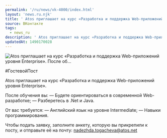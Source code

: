 ```yaml
---
permalink: '/ru/news/vk-4000/index.html'
layout: 'news.ru.njk'
title: ' Atos приглашает на курс «Разработка и поддержка Web-приложений уровня Enterprise».    После об…'
source: ВКонтакте
tags:
  - news_ru
description: ' Atos приглашает на курс «Разработка и поддержка Web-приложений уровня Enterprise».    После об…'
updatedAt: 1490170028
---
```

![ Atos приглашает на курс «Разработка и поддержка Web-приложений уровня Enterprise».    После об…](https://sun9-7.userapi.com/impf/c604819/v604819484/3347b/zwj5Bn1KgfM.jpg?size=1280x688&quality=96&sign=0db262180a1287e1ff3e919f586dd4e2&c_uniq_tag=YweqVlN0_eVpjOu-YL9QJ8mUXXuf0CUIWdTX2Jo7bEM&type=album)

#ГостевойПост

Atos приглашает на курс «Разработка и поддержка Web-приложений уровня Enterprise».

После обучения вы:
— Будете ориентироваться в современной Web-разработке;
— Разберетесь в .Net и Java.

От вас требуется:
— Английский язык на уровне Intermediate;
— Навыки программирования.

Чтобы подать заявку, заполните анкету, которую вы прикрепили к посту, и отправьте её на почту: nadezhda.togacheva@atos.net
